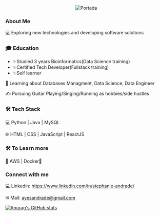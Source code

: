 <p align="center">
     <img src="https://user-images.githubusercontent.com/37404936/140653403-3e22067b-a283-4537-b413-1ccfbded097d.PNG" alt="Portada" />
</p>

###    **About Me**

💻   Exploring new technologies and developing software solutions

### 🎓   **Education**
- ✨Studied 3 years Bioinformatics(Data Science training)
- ✨Certified Tech Developer(Fullstack training)
- ✨Self learner

🌱   Learning about Databases Managment, Data Science, Data Engineer

✍️   Pursuing Guitar Playing/Singing/Running as hobbies/side hustles

### 🛠 **Tech Stack**
💻   Python | Java | MySQL

🌐   HTML | CSS | JavaScript | ReactJS

### 🛠 **To Learn more**
🔧   AWS | Docker🐳 




### **Connect with me**


💻 Linkedin: https://www.linkedin.com/in/stephanie-andrade/ 

✉ Mail: ayesandrade@gmail.com

[![Anurag's GitHub stats](https://github-readme-stats.vercel.app/api?username=stephieandrade&theme=cobalt)](https://github.com/anuraghazra/github-readme-stats)
